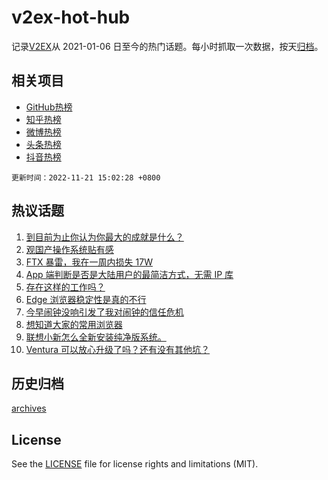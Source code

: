 # v2ex-hot-hub

 记录[V2EX](https://www.v2ex.com/)从 2021-01-06 日至今的热门话题。每小时抓取一次数据，按天[归档](archives)。
 
 ## 相关项目

- [GitHub热榜](https://github.com/lonnyzhang423/github-hot-hub)
- [知乎热榜](https://github.com/lonnyzhang423/zhihu-hot-hub)
- [微博热榜](https://github.com/lonnyzhang423/weibo-hot-hub)
- [头条热榜](https://github.com/lonnyzhang423/toutiao-hot-hub)
- [抖音热榜](https://github.com/lonnyzhang423/douyin-hot-hub)


 `更新时间：2022-11-21 15:02:28 +0800`

## 热议话题

1. [到目前为止你认为你最大的成就是什么？](https://www.v2ex.com/t/896580)
1. [观国产操作系统贴有感](https://www.v2ex.com/t/896716)
1. [FTX 暴雷，我在一周内损失 17W](https://www.v2ex.com/t/896592)
1. [App 端判断是否是大陆用户的最简洁方式，无需 IP 库](https://www.v2ex.com/t/896602)
1. [存在这样的工作吗？](https://www.v2ex.com/t/896711)
1. [Edge 浏览器稳定性是真的不行](https://www.v2ex.com/t/896614)
1. [今早闹钟没响引发了我对闹钟的信任危机](https://www.v2ex.com/t/896693)
1. [想知道大家的常用浏览器](https://www.v2ex.com/t/896743)
1. [联想小新怎么全新安装纯净版系统。](https://www.v2ex.com/t/896584)
1. [Ventura 可以放心升级了吗？还有没有其他坑？](https://www.v2ex.com/t/896687)

## 历史归档

[archives](archives)

## License

See the [LICENSE](LICENSE) file for license rights and limitations (MIT).
